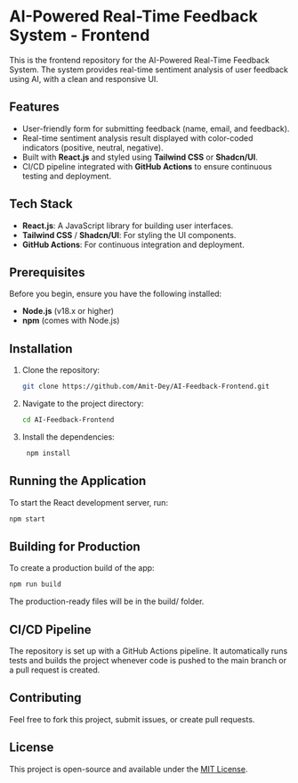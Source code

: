 # AI-Powered Real-Time Feedback System - Frontend

This is the frontend repository for the AI-Powered Real-Time Feedback System. The system provides real-time sentiment analysis of user feedback using AI, with a clean and responsive UI.

## Features

- User-friendly form for submitting feedback (name, email, and feedback).
- Real-time sentiment analysis result displayed with color-coded indicators (positive, neutral, negative).
- Built with **React.js** and styled using **Tailwind CSS** or **Shadcn/UI**.
- CI/CD pipeline integrated with **GitHub Actions** to ensure continuous testing and deployment.

## Tech Stack

- **React.js**: A JavaScript library for building user interfaces.
- **Tailwind CSS** / **Shadcn/UI**: For styling the UI components.
- **GitHub Actions**: For continuous integration and deployment.

## Prerequisites

Before you begin, ensure you have the following installed:

- **Node.js** (v18.x or higher)
- **npm** (comes with Node.js)

## Installation

1. Clone the repository:

   ```bash
   git clone https://github.com/Amit-Dey/AI-Feedback-Frontend.git

    ```
2. Navigate to the project directory:

   ```bash
   cd AI-Feedback-Frontend
   ```
3. Install the dependencies:

   ```bash
    npm install
    ```
## Running the Application
To start the React development server, run:
    
 ```bash
 npm start
 ```
## Building for Production
To create a production build of the app:
    
 ```bash
 npm run build
 ```
The production-ready files will be in the build/ folder.

## CI/CD Pipeline
The repository is set up with a GitHub Actions pipeline. It automatically runs tests and builds the project whenever code is pushed to the main branch or a pull request is created.

## Contributing
Feel free to fork this project, submit issues, or create pull requests.

## License
This project is open-source and available under the [MIT License](LICENSE).

